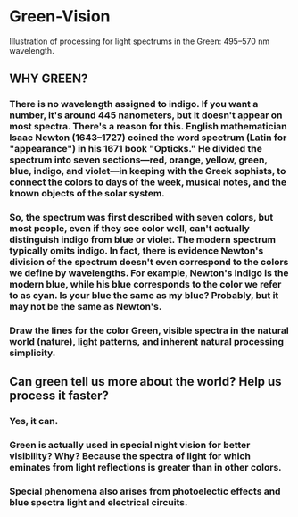 # Green-Vision
Illustration of processing for light spectrums in the Green: 495–570 nm wavelength.


## WHY GREEN?
### There is no wavelength assigned to indigo. If you want a number, it's around 445 nanometers, but it doesn't appear on most spectra. There's a reason for this. English mathematician Isaac Newton (1643–1727) coined the word spectrum (Latin for "appearance") in his 1671 book "Opticks." He divided the spectrum into seven sections—red, orange, yellow, green, blue, indigo, and violet—in keeping with the Greek sophists, to connect the colors to days of the week, musical notes, and the known objects of the solar system.

### So, the spectrum was first described with seven colors, but most people, even if they see color well, can't actually distinguish indigo from blue or violet. The modern spectrum typically omits indigo. In fact, there is evidence Newton's division of the spectrum doesn't even correspond to the colors we define by wavelengths. For example, Newton's indigo is the modern blue, while his blue corresponds to the color we refer to as cyan. Is your blue the same as my blue? Probably, but it may not be the same as Newton's.

### Draw the lines for the color Green, visible spectra in the natural world (nature), light patterns, and inherent natural processing simplicity.

## Can green tell us more about the world? Help us process it faster?

### Yes, it can.

### Green is actually used in special night vision for better visibility? Why? Because the spectra of light for which eminates from light reflections is greater than in other colors.

### Special phenomena also arises from photoelectic effects and blue spectra light and electrical circuits.


